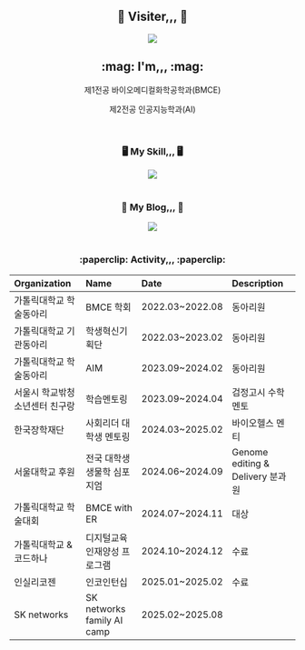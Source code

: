 <div align="center">
  <h2> 👋 Visiter,,, 👋 </h2>
  <a href="https://hits.seeyoufarm.com"><img src="https://hits.seeyoufarm.com/api/count/incr/badge.svg?url=https%3A%2F%2Fgithub.com%2FStopone02&count_bg=%23FFC4FD&title_bg=%23000000&icon=&icon_color=%23FFFFFF&title=hits&edge_flat=false"/></a>
<p align="center">
  <h2> :mag: I'm,,, :mag:</h2>
  <p>제1전공 바이오메디컬화학공학과(BMCE)</p>
  <p>제2전공 인공지능학과(AI)</p>
</p>
</br>
  <h3> 🖥️ My Skill,,, 🖥️ </h3>
  <img src="https://img.shields.io/badge/Python-3776AB?style=flat-square&logo=python&logoColor=white"/>
  </br></br>
   <h3> 📖 My Blog,,, 📖 </h3>
<a href="https://stop-one.tistory.com/">
  <img src="https://img.shields.io/badge/Tistory-EB531F?style=flat-square&logo=tistory&logoColor=white"/>
</a>
 </br></br>
 <h3> :paperclip: Activity,,, :paperclip:</h3>
 
|Organization|Name|Date|Description|
|:--|:--|:--|:--|
|가톨릭대학교 학술동아리|BMCE 학회|2022.03~2022.08|동아리원|
|가톨릭대학교 기관동아리|학생혁신기획단|2022.03~2023.02|동아리원|
|가톨릭대학교 학술동아리|AIM|2023.09~2024.02|동아리원|
|서울시 학교밖청소년센터 친구랑|학습멘토링|2023.09~2024.04|검정고시 수학 멘토|
|한국장학재단|사회리더 대학생 멘토링|2024.03~2025.02|바이오헬스 멘티|
|서울대학교 후원|전국 대학생 생물학 심포지엄|2024.06~2024.09|Genome editing & Delivery 분과원|
|가톨릭대학교 학술대회|BMCE with ER|2024.07~2024.11|대상|
|가톨릭대학교 & 코드하나|디지털교육 인재양성 프로그램|2024.10~2024.12|수료|
|인실리코젠|인코인턴십|2025.01~2025.02|수료|
|SK networks|SK networks family AI camp|2025.02~2025.08||

</div>
